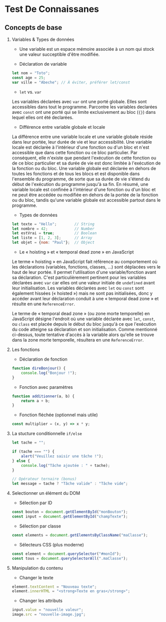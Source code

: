# Test De Connaissanes

## Concepts de base

1. Variables & Types de données
    - Une variable est un espace mémoire associée à un nom qui stock une valeur succeptible d'être modifiée.

    - Déclaration de variable

    ```javascript
    let nom = "Toto";
    const age = 25;
    var ville = "Abeche"; // À éviter, préférer let/const
    ```

    - `let` vs. `var`

    Les variables déclarées avec `var` ont une porté globale. Elles sont accessibles dans tout le programme. Parcontre les variables declarées avec `const` ont une porté qui se limite exclusivement au bloc (`{}`) dans lequel elles ont été declarées.

    - Différence entre variable globale et locale

    La différence entre une variable locale et une variable globale réside dans leur portée, leur durée de vie et leur accessibilité. Une variable locale est déclarée à l'intérieur d'une fonction ou d'un bloc et n'est accessible que dans cette fonction ou ce bloc particulier. Par conséquent, elle n'existe que pendant l'exécution de cette fonction ou de ce bloc particulier et sa durée de vie est donc limitée à l'exécution de la fonction ou du bloc. Une variable globale est déclarée en dehors de toutes les fonctions et de tous les blocs et est disponible dans l'ensemble du programme, de sorte que sa durée de vie s'étend du début de l'exécution du programme jusqu'à sa fin. En résumé, une variable locale est confinée à l'intérieur d'une fonction ou d'un bloc et ne peut être accédée ou modifiée en dehors de la portée de la fonction ou du bloc, tandis qu'une variable globale est accessible partout dans le programme.

    - Types de données

    ```javascript
    let texte = "Hello";        // String
    let nombre = 42;            // Number  
    let estVrai = true;         // Boolean
    let liste = [1, 2, 3];      // Array
    let objet = {nom: "Paul"};  // Object
    ```

    - Le « hoisting » et « temporal dead zone » en JavaScript

    Le terme « hoisting » en JavaScript fait référence au comportement où les déclarations (variables, fonctions, classes, ...) sont déplacées vers le haut de leur portée. Il permet l'utilisation d'une variable/fonction avant sa déclaration. C'est particulièrement pertinent pour les variables déclarées avec `var` car elles ont une valeur initiale de `undefined` avant leur initialisation. Les variables déclarées avec `let` ou `const` sont également hissées (« hoisted ») mais ne sont pas initialisées, donc y accéder avant leur déclaration conduit à une « temporal dead zone » et résulte en une `ReferenceError`.

    Le terme de « temporal dead zone » (ou zone morte temporelle) en JavaScript désigne l'endroit où une variable déclarée avec `let`, `const`, ou `class` est placée depuis le début du bloc jusqu'à ce que l'exécution du code atteigne sa déclaration et son initialisation. Comme mentionné ci-dessus, toute tentative d'accès à la variable alors qu'elle se trouve dans la zone morte temporelle, résultera en une `ReferenceError`.

2. Les fonctions

    - Déclaration de fonction

    ```javascript
    function direBonjour() {
        console.log("Bonjour !");
    }
    ```

    - Fonction avec paramètres

    ```javascript
    function additionner(a, b) {
        return a + b;
    }
    ```

    - Fonction fléchée (optionnel mais utile)

    ```javascript
    const multiplier = (x, y) => x * y;
    ```

3. La stucture conditionnelle `if/else`

    ```javascript
    let tache = "";

    if (tache === "") {
        alert("Veuillez saisir une tâche !");
    } else {
        console.log("Tâche ajoutée : " + tache);
    }

    // Opérateur ternaire (bonus)
    let message = tache ? "Tâche valide" : "Tâche vide";
    ```

4. Selectionner un élément du DOM

    - Sélection par ID

    ```javascript
    const bouton = document.getElementById("monBouton");
    const input = document.getElementById("champTexte");
    ```

    - Sélection par classe

    ```javascript
    const elements = document.getElementsByClassName("maClasse");
    ```

    - Sélecteurs CSS (plus moderne)

    ```javascript
    const element = document.querySelector("#monId");
    const tous = document.querySelectorAll(".maClasse");
    ```

5. Manipulation du contenu

    - Changer le texte

    ```javascript
    element.textContent = "Nouveau texte";
    element.innerHTML = "<strong>Texte en gras</strong>";
    ```

    - Changer les attributs

    ```javascript
    input.value = "nouvelle valeur";
    image.src = "nouvelle-image.jpg";
    ```
